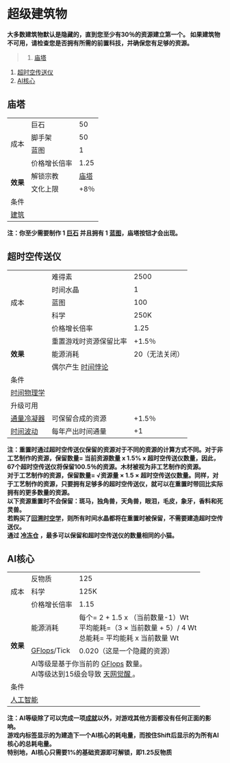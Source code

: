 # 超级建筑物
**大多数建筑物默认是隐藏的，直到您至少有30％的资源建立第一个。 如果建筑物不可用，请检查您是否拥有所需的前置科技，并确保您有足够的资源。**

>1. [庙塔](#庙塔 "庙塔")
1. [超时空传送仪](#超时空传送仪 "超时空传送仪")
1. [AI核心](#AI核心 "AI核心")


## 庙塔
<table class="wikitable">
	<tbody>
		<tr>
			<td rowspan="4">
							成本
			</td>
			<td>
							巨石
			</td>
			<td>
							50
			</td>
		</tr>
		<tr>
			<td>
						脚手架
			</td>
			<td>
						50
			</td>
		</tr>
		<tr>
			<td>
						蓝图
			</td>
			<td>
						1
			</td>
		</tr>
		<tr>
			<td>
						价格增长倍率
			</td>
			<td>
						1.25
			</td>
		</tr>
		<tr>
			<td rowspan="2">
				<strong>
							效果
				</strong>
			</td>
			<td>
						解锁宗教
			</td>
			<td>
				<a href="?file=001-猫咪百科/06-宗教/001-庙塔#庙塔">
							庙塔
				</a>
			</td>
		</tr>
		<tr>
			<td>
						文化上限
			</td>
			<td>
						+8％
			</td>
		</tr>
		<tr>
			<td colspan="3">
						条件
			</td>
		</tr>
		<tr>
			<td colspan="3">
				<a href="?file=001-猫咪百科/03-科学/01-科学#建筑">
							建筑
				</a>
			</td>
		</tr>
	</tbody>
</table>

**注：你至少需要制作 1 <a href="?file=003-资源大全/38-巨石">巨石</a> 并且拥有 1 <a href="?file=003-资源大全/37-蓝图">蓝图</a>，庙塔按钮才会出现。**

## 超时空传送仪
<table class="wikitable">
	<tbody>
		<tr>
			<td rowspan="5">
							成本
			</td>
			<td>
							难得素
			</td>
			<td>
							2500
			</td>
		</tr>
		<tr>
			<td>
						时间水晶
			</td>
			<td>
						1
			</td>
		</tr>
		<tr>
			<td>
						蓝图
			</td>
			<td>
						100
			</td>
		</tr>
		<tr>
			<td>
						科学
			</td>
			<td>
						250K
			</td>
		</tr>
		<tr>
			<td>
						价格增长倍率
			</td>
			<td>
						1.25
			</td>
		</tr>
		<tr>
			<td rowspan="3">
				<strong>
							效果
				</strong>
			</td>
			<td>
						重置游戏时资源保留比率
			</td>
			<td>
						+1.5％
			</td>
		</tr>
		<tr>
			<td>
						能源消耗
			</td>
			<td>
						20（无法关闭）
			</td>
		</tr>
		<tr>
			<td colspan="3">
						偶尔产生
				<a href="?file=005-名词解释/03-时间悖论">
							时间悖论
				</a>
			</td>
		</tr>
		<tr>
			<td colspan="3">
						条件
			</td>
		</tr>
		<tr>
			<td colspan="3">
				<a href="?file=001-猫咪百科/03-科学/01-科学#时间物理学">
							时间物理学
				</a>
			</td>
		</tr>
		<tr>
			<td colspan="3">
						升级可用
			</td>
		</tr>
		<tr>
			<td>
				<a href="?file=001-猫咪百科/04-工坊/01-升级#通量冷凝器">
							通量冷凝器
				</a>
			</td>
			<td>
						可保留合成的资源
			</td>
			<td>
						+1.5％
			</td>
		</tr>
		<tr>
			<td>
				<a href="?file=001-猫咪百科/04-工坊/01-升级#时间波动">
							时间波动
				</a>
			</td>
			<td>
						每年产出时间通量
			</td>
			<td>
						+1
			</td>
		</tr>
	</tbody>
</table>

**注：重置时通过超时空传送仪保留的资源对于不同的资源的计算方式不同。对于非工艺制作的资源，保留数量= 当前资源数量 x 1.5% x 超时空传送仪数量，因此，67个超时空传送仪将保留100.5％的资源。木材被视为非工艺制作的资源。<br> 对于工艺制作的资源，保留数量= √资源量 × 1.5 × 超时空传送仪数量。同样，对于工艺制作的资源，只要拥有足够多的超时空传送仪，就可以在重置时带回比实际拥有的更多数量的资源。<br>以下资源重置时不会保留：斑马，独角兽，天角兽，眼泪，毛皮，象牙，香料和死灵兽。<br>若购买了<a href="?file=001-猫咪百科/03-科学/02-玄学#回溯时空学">回溯时空学</a>，则所有时间水晶都将在重置时被保留，不需要建造超时空传送仪。<br>通过 <a href="?file=001-猫咪百科/08-时间#冷冻仓">冷冻仓</a> ，最多可以保留和超时空传送仪的数量相同的小猫。**  

## AI核心
<table class="wikitable">
	<tbody>
		<tr>
			<td rowspan="3">
							成本
			</td>
			<td>
							反物质
			</td>
			<td>
							125
			</td>
		</tr>
		<tr>
			<td>
						科学
			</td>
			<td>
						125K
			</td>
		</tr>
		<tr>
			<td>
						价格增长倍率
			</td>
			<td>
						1.15
			</td>
		</tr>
		<tr>
			<td rowspan="3">
				<strong>
							效果
				</strong>
			</td>
			<td>
						能源消耗
			</td>
			<td>
                        每个= 2 + 1.5 x （当前数量-1）Wt<br>
						平均能耗=（3 × 当前数量 + 5）/ 4 Wt<br>
                        总能耗= 平均能耗 x 当前数量 Wt
			</td>
		</tr>
		<tr>
			<td>
						<a href="?file=003-资源大全/55-GFlops">GFlops</a>/Tick
			</td>
			<td>
						0.020（这是一个隐藏的资源）
			</td>
		</tr>
		<tr>
			<td colspan="2">
						AI等级是基于你当前的 <a href="?file=003-资源大全/55-GFlops">GFlops</a> 数量。
				<br style="clear:both">
						AI等级达到15级会导致
				<a href="?file=007-常见问题/01-FAQ#天网觉醒">
							天网觉醒
				</a>
						。
			</td>
		</tr>
		<tr>
			<td colspan="3">
						条件
			</td>
		</tr>
		<tr>
			<td colspan="3">
				<a href="?file=001-猫咪百科/03-科学/01-科学#人工智能">
							人工智能
				</a>
			</td>
		</tr>
	</tbody>
</table>

**注：AI等级除了可以完成一项<a href="?file=001-猫咪百科/09-成就/">成就</a>以外，对游戏其他方面都没有任何正面的影响。<br>游戏内标签显示的为建造下一个AI核心的耗电量，而按住Shift后显示的为所有AI核心的总耗电量。<br> 特别地，AI核心只需要1%的基础资源即可解锁，即1.25反物质**